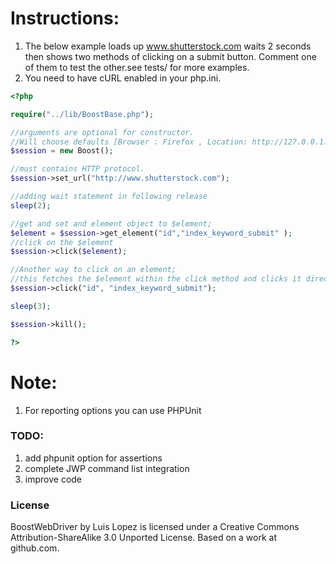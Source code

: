 Instructions:
=========
1. The below example loads up www.shutterstock.com waits 2 seconds then shows two methods of clicking on a submit button. Comment one of them to test the other.see tests/ for more examples.
2. You need to have cURL enabled in your php.ini.

```php
<?php

require("../lib/BoostBase.php");

//arguments are optional for constructor. 
//Will choose defaults [Browser : Firefox , Location: http://127.0.0.1:4444/wd/hub]
$session = new Boost(); 

//must contains HTTP protocol. 
$session->set_url("http://www.shutterstock.com"); 

//adding wait statement in following release
sleep(2);

//get and set and element object to $element;
$element = $session->get_element("id","index_keyword_submit" );
//click on the $element
$session->click($element);

//Another way to click on an element;
//this fetches the $element within the click method and clicks it directly.
$session->click("id", "index_keyword_submit");

sleep(3);

$session->kill();

?>
```
Note:
=====
1. For reporting options you can use PHPUnit




### TODO:

1. add phpunit option for assertions
2. complete JWP command list integration
3. improve code

### License

BoostWebDriver by Luis Lopez is licensed under a Creative Commons Attribution-ShareAlike 3.0 Unported License. Based on a work at github.com.
